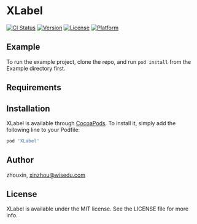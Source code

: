 # XLabel

[![CI Status](https://img.shields.io/travis/zhouxin/XLabel.svg?style=flat)](https://travis-ci.org/zhouxin/XLabel)
[![Version](https://img.shields.io/cocoapods/v/XLabel.svg?style=flat)](https://cocoapods.org/pods/XLabel)
[![License](https://img.shields.io/cocoapods/l/XLabel.svg?style=flat)](https://cocoapods.org/pods/XLabel)
[![Platform](https://img.shields.io/cocoapods/p/XLabel.svg?style=flat)](https://cocoapods.org/pods/XLabel)

## Example

To run the example project, clone the repo, and run `pod install` from the Example directory first.

## Requirements

## Installation

XLabel is available through [CocoaPods](https://cocoapods.org). To install
it, simply add the following line to your Podfile:

```ruby
pod 'XLabel'
```

## Author

zhouxin, xinzhou@wisedu.com

## License

XLabel is available under the MIT license. See the LICENSE file for more info.
